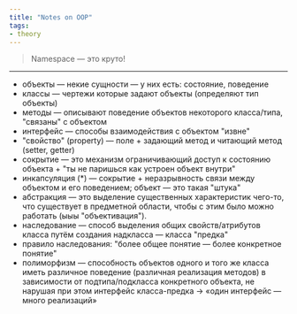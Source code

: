 ```yaml
---
title: "Notes on OOP"
tags:
- theory
---
```


> Namespace — это круто!
___

- объекты — некие сущности — у них есть: состояние, поведение
- классы — чертежи которые задают объекты (определяют тип объекты)
- методы — описывают поведение объектов некоторого класса/типа, "связаны" с объектом
- интерфейс — способы взаимодействия с объектом "извне"
- "свойство" (property) — поле + задающий метод и читающий метод (setter, getter)
- сокрытие — это механизм ограничивающий доступ к состоянию объекта + "ты не паришься как устроен объект внутри"
- инкапсуляция (*) — сокрытие + неразрывность связи между объектом и его поведением; объект — это такая "штука"
- абстракция — это выделение существенных характеристик чего-то, что существует в предметной области, чтобы с этим было можно работать (ыыы "объективация").
- наследование — способ выделения общих свойств/атрибутов класса путём создания надкласса — класса "предка"
- правило наследования: "более общее понятие — более конкретное понятие"
- полиморфизм — способность объектов одного и того же класса иметь различное поведение (различная реализация методов) в зависимости от подтипа/подкласса конкретного объекта, не нарушая при этом интерфейс класса-предка -> «один интерфейс — много реализаций»
